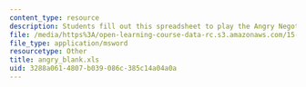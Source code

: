 ```yaml
---
content_type: resource
description: Students fill out this spreadsheet to play the Angry Negotiation Game.
file: /media/https%3A/open-learning-course-data-rc.s3.amazonaws.com/15-040-game-theory-for-managers-spring-2004/3288a0614807b039086c385c14a04a0a_angry_blank.xls
file_type: application/msword
resourcetype: Other
title: angry_blank.xls
uid: 3288a061-4807-b039-086c-385c14a04a0a
---
```


